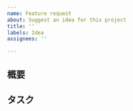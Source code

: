 ```yaml
---
name: Feature request
about: Suggest an idea for this project
title: ''
labels: Idea
assignees: ''

---
```


## 概要

## タスク
